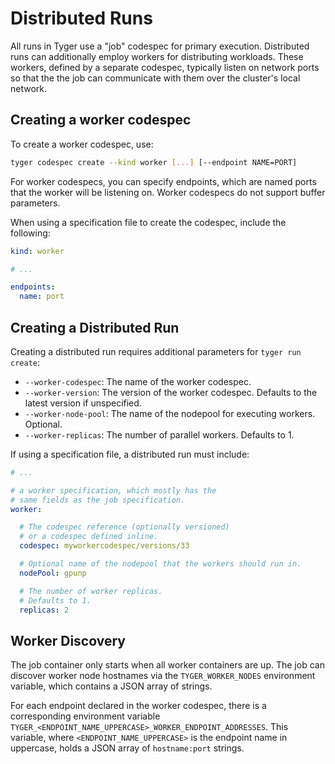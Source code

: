 # Distributed Runs

All runs in Tyger use a "job" codespec for primary execution. Distributed runs
can additionally employ workers for distributing workloads. These workers,
defined by a separate codespec, typically listen on network ports so that the
the job can communicate with them over the cluster's local network.

## Creating a worker codespec

To create a worker codespec, use:

```bash
tyger codespec create --kind worker [...] [--endpoint NAME=PORT]
```

For worker codespecs, you can specify endpoints, which are named ports that the
worker will be listening on. Worker codespecs do not support buffer parameters.

When using a specification file to create the codespec, include the following:

```yaml
kind: worker

# ...

endpoints:
  name: port
```

## Creating a Distributed Run

Creating a distributed run requires additional parameters for `tyger run create`:

- `--worker-codespec`: The name of the worker codespec.
- `--worker-version`: The version of the worker codespec. Defaults to the latest
  version if unspecified.
- `--worker-node-pool`: The name of the nodepool for executing workers.
  Optional.
- `--worker-replicas`: The number of parallel workers. Defaults to 1.

If using a specification file, a distributed run must include:

```yaml
# ...

# a worker specification, which mostly has the
# same fields as the job specification.
worker:

  # The codespec reference (optionally versioned)
  # or a codespec defined inline.
  codespec: myworkercodespec/versions/33

  # Optional name of the nodepool that the workers should run in.
  nodePool: gpunp

  # The number of worker replicas.
  # Defaults to 1.
  replicas: 2
```

## Worker Discovery

The job container only starts when all worker containers are up. The job
can discover worker node hostnames via the `TYGER_WORKER_NODES` environment
variable, which contains a JSON array of strings.

For each endpoint declared in the worker codespec, there is a corresponding
environment variable
`TYGER_<ENDPOINT_NAME_UPPERCASE>_WORKER_ENDPOINT_ADDRESSES`. This variable,
where `<ENDPOINT_NAME_UPPERCASE>` is the endpoint name in uppercase, holds a
JSON array of `hostname:port` strings.
